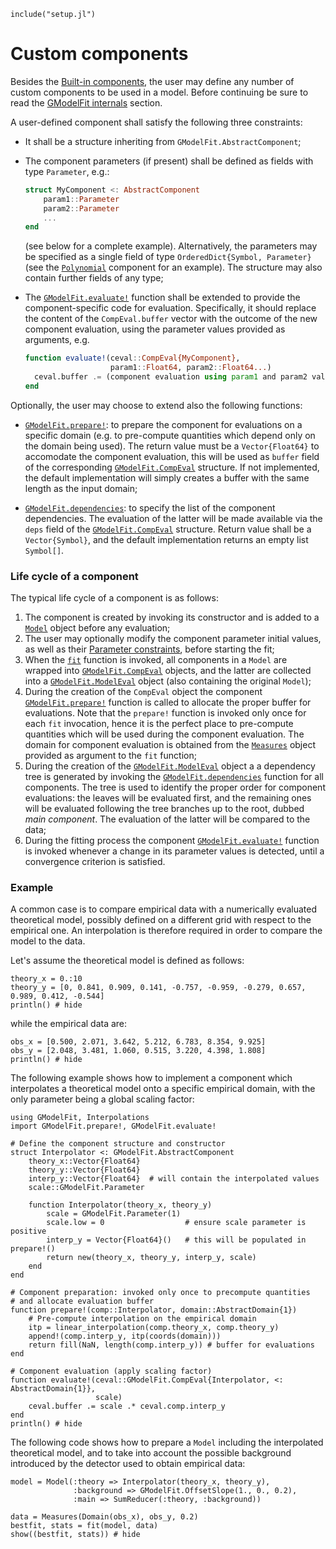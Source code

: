 ```@setup abc
include("setup.jl")
```

# Custom components

Besides the [Built-in components](@ref), the user may define any number of custom components to be used in a model.  Before continuing be sure to read the [GModelFit internals](@ref) section.

A user-defined component shall satisfy the following three constraints:

- It shall be a structure inheriting from `GModelFit.AbstractComponent`;

- The component parameters (if present) shall be defined as fields with type `Parameter`, e.g.:
  ```julia
  struct MyComponent <: AbstractComponent
      param1::Parameter
      param2::Parameter
      ...
  end
  ```
  (see below for a complete example).   Alternatively, the parameters may be specified as a single field of type `OrderedDict{Symbol, Parameter}` (see the [`Polynomial`](https://github.com/gcalderone/GModelFit.jl/blob/master/src/components/Polynomial.jl) component for an example).  The structure may also contain further fields of any type;

- The [`GModelFit.evaluate!`](@ref) function shall be extended to provide the component-specific code for evaluation.  Specifically, it should replace the content of the `CompEval.buffer` vector with the outcome of the new component evaluation, using the parameter values provided as arguments, e.g.
  ```julia
  function evaluate!(ceval::CompEval{MyComponent},
                     param1::Float64, param2::Float64...)
    ceval.buffer .= (component evaluation using param1 and param2 values)
  end
  ```


Optionally, the user may choose to extend also the following functions:
- [`GModelFit.prepare!`](@ref): to prepare the component for evaluations on a specific domain (e.g. to pre-compute quantities which depend only on the domain being used).  The return value must be a `Vector{Float64}` to accomodate the component evaluation, this will be used as `buffer` field of the corresponding [`GModelFit.CompEval`](@ref) structure.  If not implemented, the default  implementation will simply creates a buffer with the same length as the input domain;

- [`GModelFit.dependencies`](@ref): to specify the list of the component dependencies.  The evaluation of the latter will be made available via the `deps` field of the  [`GModelFit.CompEval`](@ref) structure.  Return value shall be a `Vector{Symbol}`, and the default implementation returns an empty list `Symbol[]`.


### Life cycle of a component

The typical life cycle of a component is as follows:
1. The component is created by invoking its constructor and is added to a [`Model`](@ref) object before any evaluation;
1. The user may optionally modify the component parameter initial values, as well as their [Parameter constraints](@ref), before starting the fit;
1. When the [`fit`](@ref) function is invoked, all components in a `Model` are wrapped into [`GModelFit.CompEval`](@ref) objects, and the latter are collected into a [`GModelFit.ModelEval`](@ref) object (also containing the original `Model`);
1. During the creation of the `CompEval` object the component [`GModelFit.prepare!`](@ref) function is called to allocate the proper buffer for evaluations.  Note that the `prepare!` function is invoked only once for each `fit` invocation, hence it is the perfect place to pre-compute quantities which will be used during the component evaluation.  The domain for component evaluation is obtained from the [`Measures`](@ref) object provided as argument to the `fit` function;
1. During the creation of the [`GModelFit.ModelEval`](@ref) object a a dependency tree is generated by invoking the [`GModelFit.dependencies`](@ref) function for all components. The tree is used to identify the proper order for component evaluations: the leaves will be evaluated first, and the remaining ones will be evaluated following the tree branches up to the root, dubbed *main component*.  The evaluation of the latter will be compared to the data;
1. During the fitting process the component [`GModelFit.evaluate!`](@ref) function is invoked whenever a change in its parameter values is detected, until a convergence criterion is satisfied.


### Example

A common case is to compare empirical data with a numerically evaluated theoretical model, possibly defined on a different grid with respect to the empirical one.  An interpolation is therefore required in order to compare the model to the data.

Let's assume the theoretical model is defined as follows:
```@example abc
theory_x = 0.:10
theory_y = [0, 0.841, 0.909, 0.141, -0.757, -0.959, -0.279, 0.657, 0.989, 0.412, -0.544]
println() # hide
```
while the empirical data are:
```@example abc
obs_x = [0.500, 2.071, 3.642, 5.212, 6.783, 8.354, 9.925]
obs_y = [2.048, 3.481, 1.060, 0.515, 3.220, 4.398, 1.808]
println() # hide
```

The following example shows how to implement a component which interpolates a theoretical model onto a specific empirical domain, with the only parameter being a global scaling factor:
```@example abc
using GModelFit, Interpolations
import GModelFit.prepare!, GModelFit.evaluate!

# Define the component structure and constructor
struct Interpolator <: GModelFit.AbstractComponent
    theory_x::Vector{Float64}
    theory_y::Vector{Float64}
    interp_y::Vector{Float64}  # will contain the interpolated values
    scale::GModelFit.Parameter

    function Interpolator(theory_x, theory_y)
        scale = GModelFit.Parameter(1)
        scale.low = 0                  # ensure scale parameter is positive
        interp_y = Vector{Float64}()   # this will be populated in prepare!()
        return new(theory_x, theory_y, interp_y, scale)
    end
end

# Component preparation: invoked only once to precompute quantities
# and allocate evaluation buffer
function prepare!(comp::Interpolator, domain::AbstractDomain{1})
    # Pre-compute interpolation on the empirical domain
    itp = linear_interpolation(comp.theory_x, comp.theory_y)
    append!(comp.interp_y, itp(coords(domain)))
    return fill(NaN, length(comp.interp_y)) # buffer for evaluations
end

# Component evaluation (apply scaling factor)
function evaluate!(ceval::GModelFit.CompEval{Interpolator, <: AbstractDomain{1}},
                   scale)
    ceval.buffer .= scale .* ceval.comp.interp_y
end
println() # hide
```

The following code shows how to prepare a `Model` including the interpolated theoretical model, and to take into account the possible background introduced by the detector used to obtain empirical data:
```@example abc
model = Model(:theory => Interpolator(theory_x, theory_y),
              :background => GModelFit.OffsetSlope(1., 0., 0.2),
              :main => SumReducer(:theory, :background))

data = Measures(Domain(obs_x), obs_y, 0.2)
bestfit, stats = fit(model, data)
show((bestfit, stats)) # hide
```
